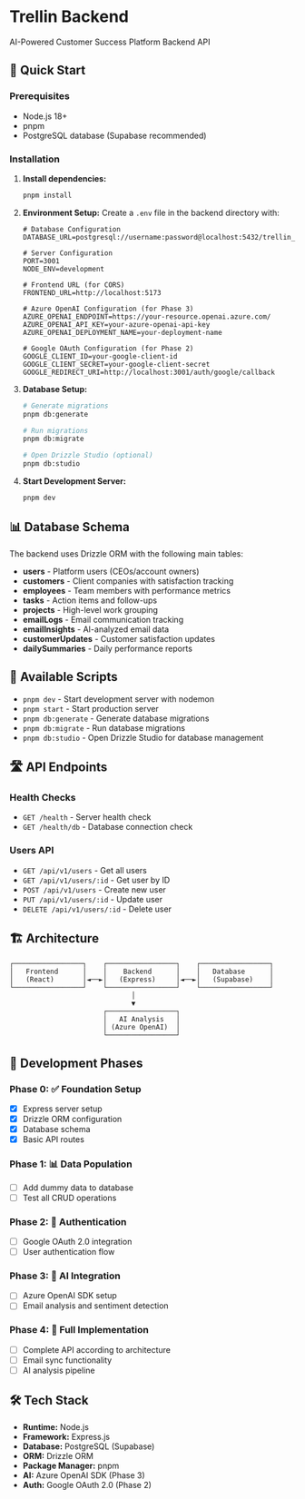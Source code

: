 # Trellin Backend

AI-Powered Customer Success Platform Backend API

## 🚀 Quick Start

### Prerequisites
- Node.js 18+ 
- pnpm
- PostgreSQL database (Supabase recommended)

### Installation

1. **Install dependencies:**
   ```bash
   pnpm install
   ```

2. **Environment Setup:**
   Create a `.env` file in the backend directory with:
   ```env
   # Database Configuration
   DATABASE_URL=postgresql://username:password@localhost:5432/trellin_db
   
   # Server Configuration
   PORT=3001
   NODE_ENV=development
   
   # Frontend URL (for CORS)
   FRONTEND_URL=http://localhost:5173
   
   # Azure OpenAI Configuration (for Phase 3)
   AZURE_OPENAI_ENDPOINT=https://your-resource.openai.azure.com/
   AZURE_OPENAI_API_KEY=your-azure-openai-api-key
   AZURE_OPENAI_DEPLOYMENT_NAME=your-deployment-name
   
   # Google OAuth Configuration (for Phase 2)
   GOOGLE_CLIENT_ID=your-google-client-id
   GOOGLE_CLIENT_SECRET=your-google-client-secret
   GOOGLE_REDIRECT_URI=http://localhost:3001/auth/google/callback
   ```

3. **Database Setup:**
   ```bash
   # Generate migrations
   pnpm db:generate
   
   # Run migrations
   pnpm db:migrate
   
   # Open Drizzle Studio (optional)
   pnpm db:studio
   ```

4. **Start Development Server:**
   ```bash
   pnpm dev
   ```

## 📊 Database Schema

The backend uses Drizzle ORM with the following main tables:

- **users** - Platform users (CEOs/account owners)
- **customers** - Client companies with satisfaction tracking
- **employees** - Team members with performance metrics
- **tasks** - Action items and follow-ups
- **projects** - High-level work grouping
- **emailLogs** - Email communication tracking
- **emailInsights** - AI-analyzed email data
- **customerUpdates** - Customer satisfaction updates
- **dailySummaries** - Daily performance reports

## 🔧 Available Scripts

- `pnpm dev` - Start development server with nodemon
- `pnpm start` - Start production server
- `pnpm db:generate` - Generate database migrations
- `pnpm db:migrate` - Run database migrations
- `pnpm db:studio` - Open Drizzle Studio for database management

## 🛣️ API Endpoints

### Health Checks
- `GET /health` - Server health check
- `GET /health/db` - Database connection check

### Users API
- `GET /api/v1/users` - Get all users
- `GET /api/v1/users/:id` - Get user by ID
- `POST /api/v1/users` - Create new user
- `PUT /api/v1/users/:id` - Update user
- `DELETE /api/v1/users/:id` - Delete user

## 🏗️ Architecture

```
┌─────────────────┐    ┌─────────────────┐    ┌─────────────────┐
│   Frontend      │    │    Backend      │    │   Database      │
│   (React)       │◄──►│   (Express)     │◄──►│   (Supabase)    │
└─────────────────┘    └─────────────────┘    └─────────────────┘
                              │
                              ▼
                       ┌─────────────────┐
                       │   AI Analysis   │
                       │ (Azure OpenAI)  │
                       └─────────────────┘
```

## 🔄 Development Phases

### Phase 0: ✅ Foundation Setup
- [x] Express server setup
- [x] Drizzle ORM configuration
- [x] Database schema
- [x] Basic API routes

### Phase 1: 📊 Data Population
- [ ] Add dummy data to database
- [ ] Test all CRUD operations

### Phase 2: 🔐 Authentication
- [ ] Google OAuth 2.0 integration
- [ ] User authentication flow

### Phase 3: 🤖 AI Integration
- [ ] Azure OpenAI SDK setup
- [ ] Email analysis and sentiment detection

### Phase 4: 🚀 Full Implementation
- [ ] Complete API according to architecture
- [ ] Email sync functionality
- [ ] AI analysis pipeline

## 🛠️ Tech Stack

- **Runtime:** Node.js
- **Framework:** Express.js
- **Database:** PostgreSQL (Supabase)
- **ORM:** Drizzle ORM
- **Package Manager:** pnpm
- **AI:** Azure OpenAI SDK (Phase 3)
- **Auth:** Google OAuth 2.0 (Phase 2)
